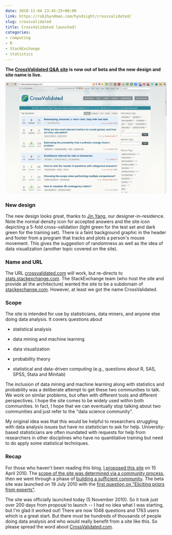 ```yaml
---
date: 2010-11-04 23:45:25+00:00
link: https://robjhyndman.com/hyndsight/crossvalidated/
slug: crossvalidated
title: CrossValidated launched!
categories:
- computing
- R
- StackExchange
- statistics
---
```


**The [CrossValidated Q&A site](http://crossvalidated.com) is now out of beta and the new design and site name is live.**

[![](/files/crossvalidated-1024x707.png)](/files/crossvalidated.png)


### New design


The new design looks great, thanks to [Jin Yang](http://blog.stackoverflow.com/2010/07/our-designer-in-residence-jin-yang/), our designer-in-residence. Note the normal density icon for accepted answers and the site icon depicting a 5-fold cross-validation (light green for the test set and dark green for the training set). There is a faint background graphic in the header and footer from a program that tracks and plots a person's mouse movement. This gives the suggestion of randomness as well as the idea of data visualization (another topic covered on the site).


### Name and URL


The URL [crossvalidated.com](http://crossvalidated.com) will work, but re-directs to [stats.stackexchange.com](http://stats.stackexchange.com). The StackExchange team (who host the site and provide all the architecture) wanted the site to be a subdomain of [stackexchange.com](http://stackexchange.com). However, at least we got the name CrossValidated.


### Scope


The site is intended for use by statisticians, data miners, and anyone else doing data analysis. It covers questions about



	
  * statistical analysis

	
  * data mining and machine learning

	
  * data visualization

	
  * probability theory

	
  * statistical and data-driven computing (e.g., questions about R, SAS, SPSS, Stata and Minitab)


The inclusion of data mining and machine learning along with statistics and probability was a deliberate attempt to get these two communities to talk. We work on similar problems, but often with different tools and different perspectives. I hope the site comes to be widely used within both communities. In fact, I hope that we can eventually stop talking about two communities and just refer to the "data science community".

My original idea was that this would be helpful to researchers struggling with data analysis issues but have no statistician to ask for help. University-based statisticians are often inundated with requests for help from researchers in other disciplines who have no quantitative training but need to do apply some statistical techniques.


### Recap


For those who haven't been reading this blog, [I proposed this site](http://meta.stackexchange.com/questions/5547/) on 15 April 2010. The [scope of the site was determined via a community process](http://area51.stackexchange.com/proposals/33?phase=definition), then we went through a phase of [building a sufficient community](http://area51.stackexchange.com/proposals/33?phase=commitment). The beta site was launched on 19 July 2010 with the [first question on "Eliciting priors from experts"](http://stats.stackexchange.com/q/1/159).

The site was officially launched today (5 November 2010). So it took just over 200 days from proposal to launch -- I had no idea what I was starting, but I'm glad it worked out! There are now 1048 questions and 1763 users which is a great start. But there must be hundreds of thousands of people doing data analysis and who would really benefit from a site like this. So please spread the word about [CrossValidated.com](http://CrossValidated.com).
